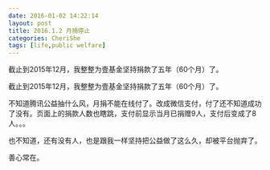 ```yaml
---
date: 2016-01-02 14:22:14
layout: post
title: 2016.1.2 月捐停止
categories: CheriShe
tags: [life,public welfare]
---
```


截止到2015年12月，我整整为壹基金坚持捐款了五年（60个月）了。

<!-- more -->

截止到2015年12月，我整整为壹基金坚持捐款了五年（60个月）了。

不知道腾讯公益抽什么风，月捐不能在线付了。改成微信支付，付了还不知道成功了没有。页面上的捐款人数也瞎跳，支付前显示当月已捐赠9人，支付后变成了8人。。。

也不知道，还有没有人，也是跟我一样坚持把公益做了这么久，却被平台抛弃了。

善心常在。

